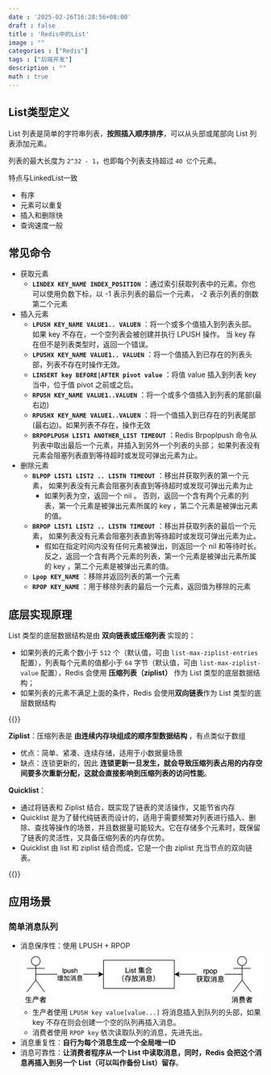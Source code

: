 ```yaml
---
date : '2025-02-26T16:28:56+08:00'
draft : false
title : 'Redis中的List'
image : ""
categories : ["Redis"]
tags : ["后端开发"]
description : ""
math : true
---
```


## List类型定义

List 列表是简单的字符串列表，**按照插入顺序排序**，可以从头部或尾部向 List 列表添加元素。

列表的最大长度为 `2^32 - 1`，也即每个列表支持超过 `40 亿`个元素。

特点与LinkedList一致

- 有序
- 元素可以重复
- 插入和删除快
- 查询速度一般

## 常见命令

- 获取元素
  - **`LINDEX KEY_NAME INDEX_POSITION`** ：通过索引获取列表中的元素。你也可以使用负数下标，以 -1 表示列表的最后一个元素， -2 表示列表的倒数第二个元素
- 插入元素
  - **`LPUSH KEY_NAME VALUE1.. VALUEN`** ：将一个或多个值插入到列表头部。 如果 key 不存在，一个空列表会被创建并执行 LPUSH 操作。 当 key 存在但不是列表类型时，返回一个错误。
  - **`LPUSHX KEY_NAME VALUE1.. VALUEN`** ：将一个值插入到已存在的列表头部，列表不存在时操作无效。
  - **`LINSERT key BEFORE|AFTER pivot value`** ：将值 value 插入到列表 key 当中，位于值 pivot 之前或之后。
  - **`RPUSH KEY_NAME VALUE1..VALUEN`** ：将一个或多个值插入到列表的尾部(最右边)
  - **`RPUSHX KEY_NAME VALUE1..VALUEN`** ：将一个值插入到已存在的列表尾部(最右边)。如果列表不存在，操作无效
  - **`BRPOPLPUSH LIST1 ANOTHER_LIST TIMEOUT`**  ：Redis Brpoplpush 命令从列表中取出最后一个元素，并插入到另外一个列表的头部； 如果列表没有元素会阻塞列表直到等待超时或发现可弹出元素为止。
- 删除元素
  - **`BLPOP LIST1 LIST2 .. LISTN TIMEOUT`** ：移出并获取列表的第一个元素， 如果列表没有元素会阻塞列表直到等待超时或发现可弹出元素为止
    - 如果列表为空，返回一个 nil 。 否则，返回一个含有两个元素的列表，第一个元素是被弹出元素所属的 key ，第二个元素是被弹出元素的值。
  - **`BRPOP LIST1 LIST2 .. LISTN TIMEOUT`** ：移出并获取列表的最后一个元素， 如果列表没有元素会阻塞列表直到等待超时或发现可弹出元素为止。
    - 假如在指定时间内没有任何元素被弹出，则返回一个 nil 和等待时长。 反之，返回一个含有两个元素的列表，第一个元素是被弹出元素所属的 key ，第二个元素是被弹出元素的值。
  - **`Lpop KEY_NAME`** ：移除并返回列表的第一个元素
  - **`RPOP KEY_NAME`** ：用于移除列表的最后一个元素，返回值为移除的元素

## 底层实现原理

List 类型的底层数据结构是由 **双向链表或压缩列表** 实现的：

- 如果列表的元素个数小于 `512` 个（默认值，可由 `list-max-ziplist-entries` 配置），列表每个元素的值都小于 `64` 字节（默认值，可由 `list-max-ziplist-value` 配置），Redis 会使用 **压缩列表（ziplist）** 作为 List 类型的底层数据结构；
- 如果列表的元素不满足上面的条件，Redis 会使用**双向链表**作为 List 类型的底层数据结构

{{<notice tip>}}

**Ziplist**：压缩列表是 **由连续内存块组成的顺序型数据结构** ，有点类似于数组

- 优点：简单、紧凑、连续存储，适用于小数据量场景
- 缺点：连锁更新的，因此 **连锁更新一旦发生，就会导致压缩列表占用的内存空间要多次重新分配，这就会直接影响到压缩列表的访问性能**。

**Quicklist**：

- 通过将链表和 Ziplist 结合，既实现了链表的灵活操作，又能节省内存
- Quicklist 是为了替代纯链表而设计的，适用于需要频繁对列表进行插入、删除、查找等操作的场景，并且数据量可能较大。它在存储多个元素时，既保留了链表的灵活性，又具备压缩列表的内存优势。
- Quicklist 由 list 和 ziplist 结合而成，它是一个由 ziplist 充当节点的双向链表。

{{</notice>}}

## 应用场景

### 简单消息队列

- 消息保序性：使用 LPUSH + RPOP![img](list消息队列.png)
  - 生产者使用 `LPUSH key value[value...]` 将消息插入到队列的头部，如果 key 不存在则会创建一个空的队列再插入消息。
  - 消费者使用 `RPOP key` 依次读取队列的消息，先进先出。
- 消息重复性：**自行为每个消息生成一个全局唯一ID**
- 消息可靠性：**让消费者程序从一个 List 中读取消息，同时，Redis 会把这个消息再插入到另一个 List（可以叫作备份 List）留存**。